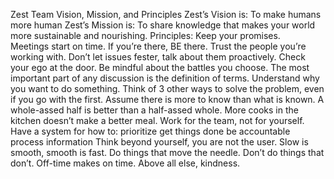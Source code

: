 Zest Team Vision, Mission, and Principles
Zest’s Vision is:
To make humans more human 
Zest’s Mission is: 
To share knowledge that makes your world more sustainable and nourishing.
Principles:
Keep your promises.  
Meetings start on time. 
If you’re there, BE there. 
Trust the people you’re working with.
Don’t let issues fester, talk about them proactively. 
Check your ego at the door. 
Be mindful about the battles you choose.
The most important part of any discussion is the definition of terms.
Understand why you want to do something. 
Think of 3 other ways to solve the problem, even if you go with the first. 
Assume there is more to know than what is known.
A whole-assed half is better than a half-assed whole.
More cooks in the kitchen doesn’t make a better meal. 
Work for the team, not for yourself. 
Have a system for how to:
prioritize
get things done
be accountable
process information 
Think beyond yourself, you are not the user.
Slow is smooth, smooth is fast.
Do things that move the needle. Don’t do things that don’t.
Off-time makes on time.
Above all else, kindness. 
